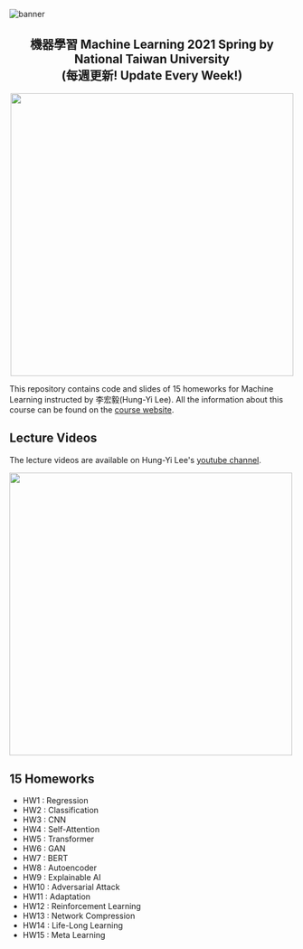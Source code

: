 ![banner](https://i.imgur.com/78UhAe2.png)
<p>
  <h2 align="center">
  機器學習 Machine Learning 2021 Spring by National Taiwan University<br>
    (每週更新! Update Every Week!)
  </h2>
</p>

<p align="center">
  <img src="https://i.imgur.com/UehEGrH.png" width="500">
</p>

This repository contains code and slides of 15 homeworks for Machine Learning instructed by 李宏毅(Hung-Yi Lee). All the information about this course can be found on the [course website](https://speech.ee.ntu.edu.tw/~hylee/ml/2021-spring.html). 

## Lecture Videos
The lecture videos are available on Hung-Yi Lee's [youtube channel](https://www.youtube.com/channel/UC2ggjtuuWvxrHHHiaDH1dlQ).

[<img src="https://i.imgur.com/SFDpe52.jpg" width="500">](https://www.youtube.com/watch?v=Ye018rCVvOo&ab_channel=Hung-yiLee)


## 15 Homeworks
* HW1 : Regression
* HW2 : Classification
* HW3 : CNN
* HW4 : Self-Attention
* HW5 : Transformer
* HW6 : GAN
* HW7 : BERT
* HW8 : Autoencoder
* HW9 : Explainable AI
* HW10 : Adversarial Attack
* HW11 : Adaptation
* HW12 : Reinforcement Learning
* HW13 : Network Compression
* HW14 : Life-Long Learning
* HW15 : Meta Learning

